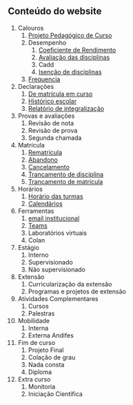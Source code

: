## Conteúdo do website

1. Calouros
   1. [Projeto Pedagógico de Curso](pages/PPC.md)
   2. Desempenho
      1. [Coeficiente de Rendimento](pages/CR.md)
      2. [Avaliação das disciplinas](pages/avaliacao.md)
      3. Cadd
      4. [Isenção de disciplinas](pages/isencao.md)
   3. [Frequencia](pages/frequencia.md) 
2. Declarações
   1. [De matrícula em curso](pages/decmat.md)
   2. [Histórico escolar](pages/hist.md)
   3. [Relatório de integralização](pages/integralizacao.md)
3. Provas e avaliações
   1. Revisão de nota
   2. Revisão de prova
   3. Segunda chamada
4. Matrícula
   1. [Rematrícula](pages/rematricula.md)
   2. [Abandono](pages/abandono.md)
   3. [Cancelamento](pages/cancelamento.md)
   4. [Trancamento de disciplina](pages/trancdisciplina.md)
   5. [Trancamento de matrícula](pages/trancmatricula.md)
5. Horários
   1. [Horário das turmas](pages/horario.md)
   2. [Calendários](calendarios.md)
6. Ferramentas
   1. [email institucional](pages/email.md)
   2. [Teams](pages/teams.md)
   3. Laboratórios virtuais
   4. Colan
7. Estágio
   1. Interno
   2. Supervisionado
   3. Não supervisionado
8. Extensão
   1. Curricularização da extensão
   2. Programas e projetos de extensão
9. Atividades Complementares
   1. Cursos
   2. Palestras
10. Mobilidade
    1. Interna
    2. Externa Andifes
11. Fim de curso
    1. Projeto Final
    2. Colação de grau
    3. Nada consta
    4. Diploma
12. Extra curso
    1. Monitoria
    2. Iniciação Científica

